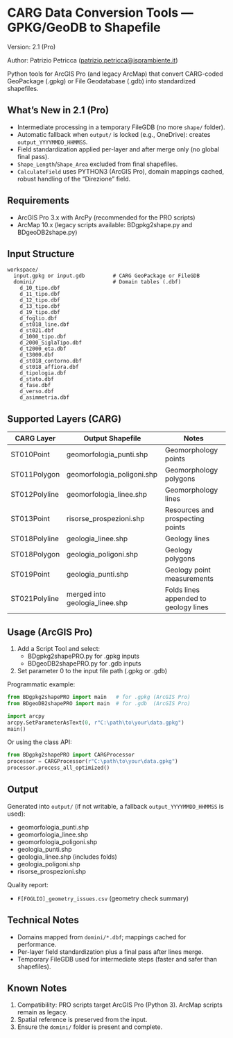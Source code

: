 # CARG Data Conversion Tools — GPKG/GeoDB to Shapefile

Version: 2.1 (Pro)

Author: Patrizio Petricca (patrizio.petricca@isprambiente.it)

Python tools for ArcGIS Pro (and legacy ArcMap) that convert CARG-coded GeoPackage (.gpkg) or File Geodatabase (.gdb) into standardized shapefiles.

## What’s New in 2.1 (Pro)

- Intermediate processing in a temporary FileGDB (no more `shape/` folder).
- Automatic fallback when `output/` is locked (e.g., OneDrive): creates `output_YYYYMMDD_HHMMSS`.
- Field standardization applied per-layer and after merge only (no global final pass).
- `Shape_Length`/`Shape_Area` excluded from final shapefiles.
- `CalculateField` uses PYTHON3 (ArcGIS Pro), domain mappings cached, robust handling of the “Direzione” field.

## Requirements

- ArcGIS Pro 3.x with ArcPy (recommended for the PRO scripts)
- ArcMap 10.x (legacy scripts available: BDgpkg2shape.py and BDgeoDB2shape.py)

## Input Structure

```
workspace/
  input.gpkg or input.gdb         # CARG GeoPackage or FileGDB
  domini/                         # Domain tables (.dbf)
    d_10_tipo.dbf
    d_11_tipo.dbf
    d_12_tipo.dbf
    d_13_tipo.dbf
    d_19_tipo.dbf
    d_foglio.dbf
    d_st018_line.dbf
    d_st021.dbf
    d_1000_tipo.dbf
    d_2000_SiglaTipo.dbf
    d_t2000_eta.dbf
    d_t3000.dbf
    d_st018_contorno.dbf
    d_st018_affiora.dbf
    d_tipologia.dbf
    d_stato.dbf
    d_fase.dbf
    d_verso.dbf
    d_asimmetria.dbf
```

## Supported Layers (CARG)

| CARG Layer   | Output Shapefile              | Notes                                   |
|--------------|-------------------------------|-----------------------------------------|
| ST010Point   | geomorfologia_punti.shp       | Geomorphology points                    |
| ST011Polygon | geomorfologia_poligoni.shp    | Geomorphology polygons                  |
| ST012Polyline| geomorfologia_linee.shp       | Geomorphology lines                     |
| ST013Point   | risorse_prospezioni.shp       | Resources and prospecting points        |
| ST018Polyline| geologia_linee.shp            | Geology lines                           |
| ST018Polygon | geologia_poligoni.shp         | Geology polygons                        |
| ST019Point   | geologia_punti.shp            | Geology point measurements              |
| ST021Polyline| merged into geologia_linee.shp| Folds lines appended to geology lines   |

## Usage (ArcGIS Pro)

1. Add a Script Tool and select:
   - BDgpkg2shapePRO.py for .gpkg inputs
   - BDgeoDB2shapePRO.py for .gdb inputs
2. Set parameter 0 to the input file path (.gpkg or .gdb)

Programmatic example:

```python
from BDgpkg2shapePRO import main   # for .gpkg (ArcGIS Pro)
from BDgeoDB2shapePRO import main  # for .gdb  (ArcGIS Pro)

import arcpy
arcpy.SetParameterAsText(0, r"C:\path\to\your\data.gpkg")
main()
```

Or using the class API:

```python
from BDgpkg2shapePRO import CARGProcessor
processor = CARGProcessor(r"C:\path\to\your\data.gpkg")
processor.process_all_optimized()
```

## Output

Generated into `output/` (if not writable, a fallback `output_YYYYMMDD_HHMMSS` is used):

- geomorfologia_punti.shp
- geomorfologia_linee.shp
- geomorfologia_poligoni.shp
- geologia_punti.shp
- geologia_linee.shp (includes folds)
- geologia_poligoni.shp
- risorse_prospezioni.shp

Quality report:

- `F[FOGLIO]_geometry_issues.csv` (geometry check summary)

## Technical Notes

- Domains mapped from `domini/*.dbf`; mappings cached for performance.
- Per-layer field standardization plus a final pass after lines merge.
- Temporary FileGDB used for intermediate steps (faster and safer than shapefiles).

## Known Notes

1. Compatibility: PRO scripts target ArcGIS Pro (Python 3). ArcMap scripts remain as legacy.
2. Spatial reference is preserved from the input.
3. Ensure the `domini/` folder is present and complete.

